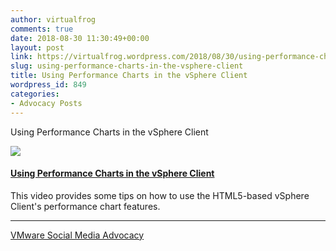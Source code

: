 ```yaml
---
author: virtualfrog
comments: true
date: 2018-08-30 11:30:49+00:00
layout: post
link: https://virtualfrog.wordpress.com/2018/08/30/using-performance-charts-in-the-vsphere-client/
slug: using-performance-charts-in-the-vsphere-client
title: Using Performance Charts in the vSphere Client
wordpress_id: 849
categories:
- Advocacy Posts
---
```


Using Performance Charts in the vSphere Client

[![](https://d3utlhu53nfcwz.cloudfront.net/171901/cdnImage/article/b7939f7f-6ab2-491b-9495-13c3cb9730b6/?size=Box320)](http://bit.ly/2wtbS3Q)


#### [Using Performance Charts in the vSphere Client](http://bit.ly/2wtbS3Q)


This video provides some tips on how to use the HTML5-based vSphere Client's performance chart features.



* * *



[VMware Social Media Advocacy](http://advocacy.vmware.com)
